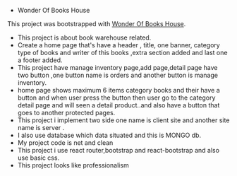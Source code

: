 - Wonder Of Books House


This project was bootstrapped with [Wonder Of Books House](wonder-of-books-house.firebaseapp.com).

- This project is about book warehouse related.
- Create a home page that's have a header , title, one banner, category type of books and writer of this books ,extra section added and last one a footer added.
- This project have manage inventory page,add page,detail page have two button ,one button name is orders and another button is manage inventory.
- home page shows maximum 6 items category books and their have a button and when user press the button then user go to the category detail page and will seen a detail product..and also have a button that goes to another protected pages.
- This project i implement two side one name is client site and another site name is server .
-  I also use database which data situated and this is MONGO db.
- My project code is net and clean
- This project i use react router,bootstrap and react-bootstrap and also use basic css.
- This project looks like professionalism 